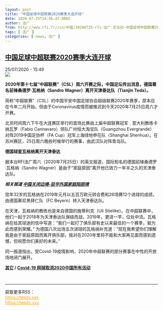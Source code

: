 ```yaml
---
layout: post
title: "中国足球中超联赛2020赛季大连开球"
date: 2020-07-25T14:56:47.000Z
author: 法广
from: http://www.rfi.fr//cn/中国/20200725-rfi-法广-尼古拉-中国足球中超联赛2020赛季大连开球
tags: [ 法广 ]
categories: [ news, 法广 ]
---
```

<!--1595689007000-->
[中国足球中超联赛2020赛季大连开球](http://www.rfi.fr//cn/%E4%B8%AD%E5%9B%BD/20200725-rfi-%E6%B3%95%E5%B9%BF-%E5%B0%BC%E5%8F%A4%E6%8B%89-%E4%B8%AD%E5%9B%BD%E8%B6%B3%E7%90%83%E4%B8%AD%E8%B6%85%E8%81%94%E8%B5%9B2020%E8%B5%9B%E5%AD%A3%E5%A4%A7%E8%BF%9E%E5%BC%80%E7%90%83)
------

<div>
<div>25/07/2020 - 15:49</div><img src="https://s.rfi.fr/media/display/d87dae3a-ce24-11ea-891e-005056bff430/w:310/p:16x9/43d81a001cef0e1257724965b4c140bc5964af9e.jpg"><p><strong>2020年第十七届“中超联赛”（CSL）周六开赛之际，中国足坛传出消息，德国著名前锋桑德罗·瓦格纳（Sandro Wagner）离开天津泰达队（Tianjin Teda）。</strong></p><div class="t-content__body u-clearfix"><div class="m-interstitial"></div><p>简称“中超联赛”（CSL）的中国平安中国足球协会超级联赛2020年赛季，原本应在今年二月开始。但由于Coronavirus疫情而被推迟到今天2020年7月25日周六才开赛。</p><p>北京时间周六下午在大连赛区举行的首场比赛由上届中超联赛冠军 ˎ 意大利教练卡纳瓦罗（Fabio Cannavaro）领队广州恒大淘宝队（Guangzhou Evergrande）对阵2019中国足协杯（FA Cup）冠军上海绿地申花队（Shanghai Shenhua）。在苏州赛区，25日周六晚些时候举行的赛事，由武汉队对阵青岛队。</p><p><strong>德国球星瓦格纳离开天津泰达</strong></p><p>据本台RFI法广周六（2020年7月25日）的英文报道，国际知名的德国前锋桑德罗·瓦格纳（Sandro Wagner）是由于“家庭原因”离开他已效力一年半之久的天津泰达队。</p><p><em><strong>相关报道 <a target="_blank" href="https://www.rfi.fr/cn/中国/20200723-rfi-法广-尼古拉-中国关闭边境-驻华外国家庭陷困境">中国关闭边境-驻华外国家庭陷困境</a></strong></em></p><p>现年32岁的瓦格纳在2019年元月以五百万欧元转会费和26场赛12个进球的成绩，由德国慕尼黑拜仁队（FC Beyern）转入天津泰达队。</p><p>在天津，瓦格纳的教练也是来自德国的施蒂利克（Uli Stielike）。在中超联赛中，他们一起于2018年为天津泰达队保级而战，2019年，更进一竿，位处中流。瓦格纳在给其球迷的信中写道：“我们一起打了俱乐部有史以来最佳的一个赛季，我为此而感到荣耀。” 为德国八次出场五次进球的瓦格纳补充道：“现在我希望你们理解我是由于家庭原因而离开俱乐部，我对在2020年里将不能和大家再见面而感到遗憾，但祝愿你们美好的未来。”</p><p>同一报道指出，受Covid-19疫情影响，2020年中超联赛的部分赛事在中性的开放场地闭门展开。</p><p><strong><a target="_blank" href="https://www.rfi.fr/tw/尼古拉">其它</a> / <a target="_blank" href="https://www.rfi.fr/cn/中国/20200724-rfi-法广-尼古拉-covid-19网球取消2020中国所有活动">Covid-19 网球取消2020中国所有活动</a></strong></p><div class="o-self-promo o-self-promo--nl o-self-promo--hidden" data-selfpromo-newsletter></div><div class="o-self-promo o-self-promo--app o-self-promo--hidden" data-selfpromo-app></div></div><br><hr><div>获取更多RSS：<br><a href="https://feedx.net" style="color:orange" target="_blank">https://feedx.net</a> <br><a href="https://feedx.xyz" style="color:orange" target="_blank">https://feedx.xyz</a><br></div>
</div>
